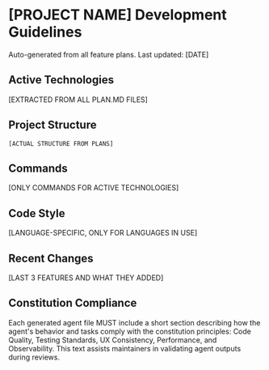 # [PROJECT NAME] Development Guidelines

Auto-generated from all feature plans. Last updated: [DATE]

## Active Technologies
[EXTRACTED FROM ALL PLAN.MD FILES]

## Project Structure
```
[ACTUAL STRUCTURE FROM PLANS]
```

## Commands
[ONLY COMMANDS FOR ACTIVE TECHNOLOGIES]

## Code Style
[LANGUAGE-SPECIFIC, ONLY FOR LANGUAGES IN USE]

## Recent Changes
[LAST 3 FEATURES AND WHAT THEY ADDED]

## Constitution Compliance
Each generated agent file MUST include a short section describing how the agent's behavior and tasks comply with the constitution principles: Code Quality, Testing Standards, UX Consistency, Performance, and Observability. This text assists maintainers in validating agent outputs during reviews.

<!-- MANUAL ADDITIONS START -->
<!-- MANUAL ADDITIONS END -->